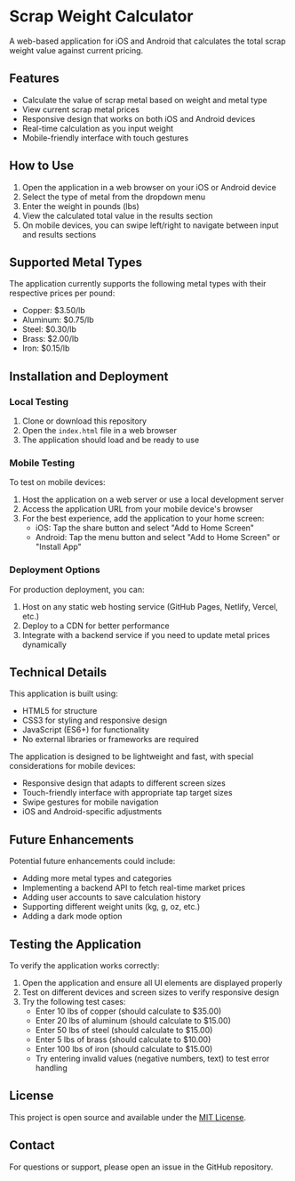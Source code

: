 # Scrap Weight Calculator

A web-based application for iOS and Android that calculates the total scrap weight value against current pricing.

## Features

- Calculate the value of scrap metal based on weight and metal type
- View current scrap metal prices
- Responsive design that works on both iOS and Android devices
- Real-time calculation as you input weight
- Mobile-friendly interface with touch gestures

## How to Use

1. Open the application in a web browser on your iOS or Android device
2. Select the type of metal from the dropdown menu
3. Enter the weight in pounds (lbs)
4. View the calculated total value in the results section
5. On mobile devices, you can swipe left/right to navigate between input and results sections

## Supported Metal Types

The application currently supports the following metal types with their respective prices per pound:

- Copper: $3.50/lb
- Aluminum: $0.75/lb
- Steel: $0.30/lb
- Brass: $2.00/lb
- Iron: $0.15/lb

## Installation and Deployment

### Local Testing

1. Clone or download this repository
2. Open the `index.html` file in a web browser
3. The application should load and be ready to use

### Mobile Testing

To test on mobile devices:

1. Host the application on a web server or use a local development server
2. Access the application URL from your mobile device's browser
3. For the best experience, add the application to your home screen:
   - iOS: Tap the share button and select "Add to Home Screen"
   - Android: Tap the menu button and select "Add to Home Screen" or "Install App"

### Deployment Options

For production deployment, you can:

1. Host on any static web hosting service (GitHub Pages, Netlify, Vercel, etc.)
2. Deploy to a CDN for better performance
3. Integrate with a backend service if you need to update metal prices dynamically

## Technical Details

This application is built using:

- HTML5 for structure
- CSS3 for styling and responsive design
- JavaScript (ES6+) for functionality
- No external libraries or frameworks are required

The application is designed to be lightweight and fast, with special considerations for mobile devices:

- Responsive design that adapts to different screen sizes
- Touch-friendly interface with appropriate tap target sizes
- Swipe gestures for mobile navigation
- iOS and Android-specific adjustments

## Future Enhancements

Potential future enhancements could include:

- Adding more metal types and categories
- Implementing a backend API to fetch real-time market prices
- Adding user accounts to save calculation history
- Supporting different weight units (kg, g, oz, etc.)
- Adding a dark mode option

## Testing the Application

To verify the application works correctly:

1. Open the application and ensure all UI elements are displayed properly
2. Test on different devices and screen sizes to verify responsive design
3. Try the following test cases:
   - Enter 10 lbs of copper (should calculate to $35.00)
   - Enter 20 lbs of aluminum (should calculate to $15.00)
   - Enter 50 lbs of steel (should calculate to $15.00)
   - Enter 5 lbs of brass (should calculate to $10.00)
   - Enter 100 lbs of iron (should calculate to $15.00)
   - Try entering invalid values (negative numbers, text) to test error handling

## License

This project is open source and available under the [MIT License](LICENSE).

## Contact

For questions or support, please open an issue in the GitHub repository.